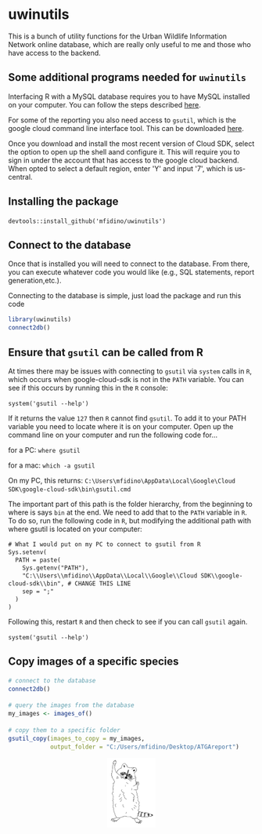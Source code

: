 # uwinutils

This is a bunch of utility functions for the Urban Wildlife Information Network
online database, which are really only useful to me and those who have access
to the backend.


## Some additional programs needed for `uwinutils`

Interfacing R with a MySQL database requires you to have MySQL installed on
your computer. You can follow the steps described [here](https://programminghistorian.org/en/lessons/getting-started-with-mysql-using-r#create-an-#-script-that-connects-to-the-database).


For some of the reporting you also need access to `gsutil`, which is the 
google cloud command line interface tool. This can be downloaded [here](https://cloud.google.com/storage/docs/gsutil_install#install).

Once you download and install the most recent version of Cloud SDK, select the
option to open up the shell aand configure it. This will require you to sign in
under the account that has access to the google cloud backend. When opted to select
a default region, enter 'Y' and input '7', which is us-central.

## Installing the package

`devtools::install_github('mfidino/uwinutils')`

## Connect to the database

Once that is installed you will need to connect to the database. From there, you can
execute whatever code you would like (e.g., SQL statements, report generation,etc.).

Connecting to the database is simple, just load the package and run this code

```R
library(uwinutils)
connect2db()
```

## Ensure that `gsutil` can be called from R

At times there may be issues with connecting to `gsutil` via `system` calls in `R`, which occurs when google-cloud-sdk is not in the `PATH` variable. You can see if this occurs by running this in the `R` console:

`system('gsutil --help')`

If it returns the value `127` then `R` cannot find `gsutil`. To add it to your PATH variable you need to locate where it is on your computer. Open up the command line on your computer and run the following code for...

for a PC:
`where gsutil`

for a mac:
`which -a gsutil`
 
On my PC, this returns:
`C:\Users\mfidino\AppData\Local\Google\Cloud SDK\google-cloud-sdk\bin\gsutil.cmd`

The important part of this path is the folder hierarchy, from the beginning to where is says `bin` at the end. We need to add that to the `PATH` variable in `R`. To do so, run the following code in `R`, but modifying the additional path with where gsutil is located on your computer:

```
# What I would put on my PC to connect to gsutil from R
Sys.setenv(
  PATH = paste(
    Sys.getenv("PATH"), 
    "C:\\Users\\mfidino\\AppData\\Local\\Google\\Cloud SDK\\google-cloud-sdk\\bin", # CHANGE THIS LINE 
    sep = ";"
  )
)
```

Following this, restart `R` and then check to see if you can call `gsutil` again.

`system('gsutil --help')`


## Copy images of a specific species

```R
# connect to the database
connect2db()

# query the images from the database
my_images <- images_of()

# copy them to a specific folder
gsutil_copy(images_to_copy = my_images,
            output_folder = "C:/Users/mfidino/Desktop/ATGAreport")

```

<div align="center"><img width="100" height="auto" src="https://github.com/mfidino/CV/blob/master/Raccoon.png" alt="A line drawing of a raccoon standing up and waving that Mason made." /></div>
